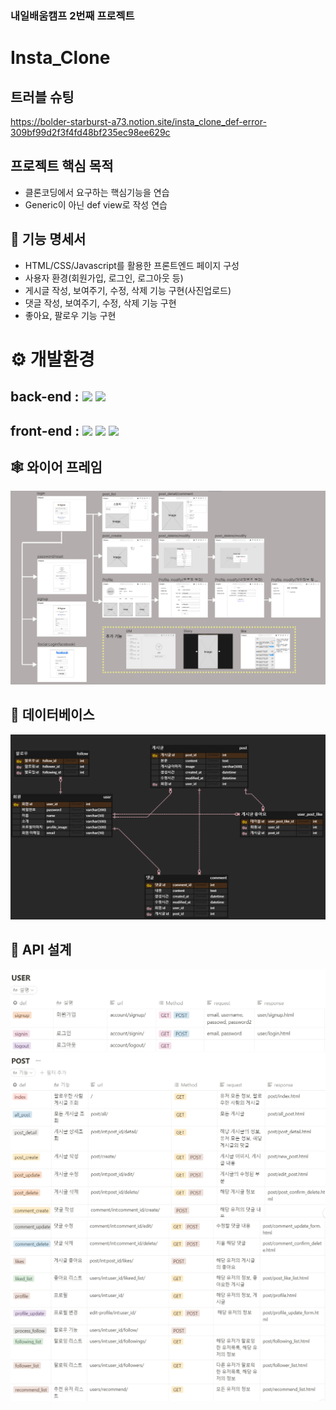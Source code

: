 ### 내일배움캠프 2번째 프로젝트
# Insta_Clone
## 트러블 슈팅
https://bolder-starburst-a73.notion.site/insta_clone_def-error-309bf99d2f3f4fd48bf235ec98ee629c

## ****프로젝트 핵심 목적****

- 클론코딩에서 요구하는 핵심기능을 연습
-  Generic이 아닌 def view로 작성 연습

## ****🎈 기능 명세서****

- HTML/CSS/Javascript를 활용한 프론트엔드 페이지 구성
- 사용자 환경(회원가입, 로그인, 로그아웃 등)
- 게시글 작성, 보여주기, 수정, 삭제 기능 구현(사진업로드)
- 댓글 작성, 보여주기, 수정, 삭제 기능 구현
- 좋아요, 팔로우 기능 구현

# ⚙ 개발환경
## back-end : <img src="https://img.shields.io/badge/python-3.10.7-3776AB?style=for-the-badge&logo=python&logoColor=white"> <img src="https://img.shields.io/badge/django-092E20?style=for-the-badge&logo=django&logoColor=white">

## front-end : <img src="https://img.shields.io/badge/html5-E34F26?style=for-the-badge&logo=html5&logoColor=white"> <img src="https://img.shields.io/badge/css-1572B6?style=for-the-badge&logo=css3&logoColor=white"> <img src="https://img.shields.io/badge/javascript-F7DF1E?style=for-the-badge&logo=javascript&logoColor=black"> 

## ****🕸 와이어 프레임****
![ex_screenshot](./img/wireframe.png)

## ****🎯 데이터베이스****
![ex_screenshot](./img/erd.png)

## ****🎨 API 설계****
![ex_screenshot](./img/API1.PNG)
![ex_screenshot](./img/API2.PNG)
![ex_screenshot](./img/API3.PNG)